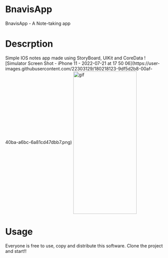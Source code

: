 # BnavisApp
BnavisApp - A Note-taking app

<h1>Descrption</h1>
Simple IOS notes app made using StoryBoard, UIKit and CoreData
![Simulator Screen Shot - iPhone 11 - 2022-07-21 at 17 50 06](https://user-images.githubusercontent.com/22303129/180218123-9df5d2b8-00af-40ba-a6bc-6a81cd47dbb7.png)

<img align="center" alt="gif" src="https://user-images.githubusercontent.com/22303129/177269471-c7a5aa3b-f2c5-4330-8caf-e83b83d2b6f7.gif" width="200" height="450" data-animated-image="" style="max-width: 100%;">

<h1>Usage</h1>
Everyone is free to use, copy and distribute this software. Clone the project and start!!

